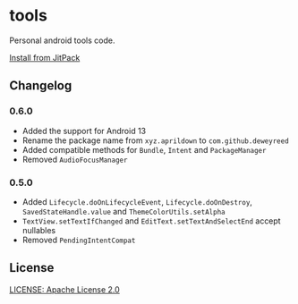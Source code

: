 # tools

Personal android tools code.

[Install from JitPack](https://jitpack.io/#com.github.DeweyReed/tools)

## Changelog

### 0.6.0

- Added the support for Android 13
- Rename the package name from `xyz.aprildown` to `com.github.deweyreed`
- Added compatible methods for `Bundle`, `Intent` and `PackageManager`
- Removed `AudioFocusManager`

### 0.5.0

- Added `Lifecycle.doOnLifecycleEvent`, `Lifecycle.doOnDestroy`, `SavedStateHandle.value`
  and `ThemeColorUtils.setAlpha`
- `TextView.setTextIfChanged` and `EditText.setTextAndSelectEnd` accept nullables
- Removed `PendingIntentCompat`

## License

[LICENSE: Apache License 2.0](./LICENSE)
